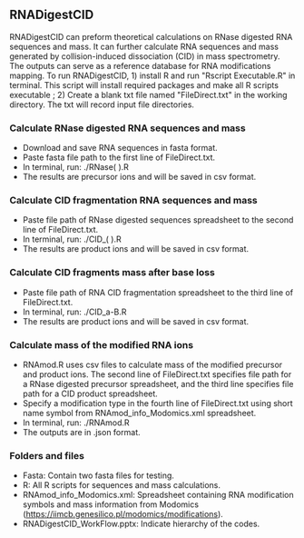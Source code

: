## RNADigestCID
RNADigestCID can preform theoretical calculations on RNase digested RNA sequences and mass. It can further calculate RNA sequences and mass generated by collision-induced dissociation (CID) in mass spectrometry. The outputs can serve as a reference database for RNA modifications mapping. To run RNADigestCID, 1) install R and run "Rscript Executable.R" in terminal. This script will install required packages and make all R scripts executable ; 2) Create a blank txt file named "FileDirect.txt" in the working directory. The txt will record input file directories.

### Calculate RNase digested RNA sequences and mass
* Download and save RNA sequences in fasta format.
* Paste fasta file path to the first line of FileDirect.txt.
* In terminal, run: ./RNase( ).R
* The results are precursor ions and will be saved in csv format.

### Calculate CID fragmentation RNA sequences and mass
* Paste file path of RNase digested sequences spreadsheet to the second line of FileDirect.txt.
* In terminal, run: ./CID_( ).R
* The results are product ions and will be saved in csv format.

### Calculate CID fragments mass after base loss
* Paste file path of RNA CID fragmentation spreadsheet to the third line of FileDirect.txt.
* In terminal, run: ./CID_a-B.R
* The results are product ions and will be saved in csv format.

### Calculate mass of the modified RNA ions
* RNAmod.R uses csv files to calculate mass of the modified precursor and product ions. The second line of FileDirect.txt specifies file path for a RNase digested precursor spreadsheet, and the third line specifies file path for a CID product spreadsheet.
* Specify a modification type in the fourth line of FileDirect.txt using short name symbol from RNAmod_info_Modomics.xml spreadsheet.
* In terminal, run: ./RNAmod.R
* The outputs are in .json format.

### Folders and files
* Fasta: Contain two fasta files for testing.
* R: All R scripts for sequences and mass calculations.
* RNAmod_info_Modomics.xml: Spreadsheet containing RNA modification symbols and mass information from Modomics (https://iimcb.genesilico.pl/modomics/modifications).
* RNADigestCID_WorkFlow.pptx: Indicate hierarchy of the codes.
